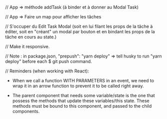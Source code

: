 // App => méthode addTask (à binder et à donner au Modal Task)

// App => Faire un map pour afficher les tâches

// S'occuper du Edit Task Modal (soit en lui filant les props de la tâche à éditer,
soit en "créant" un modal par bouton et en bindant les props de la tâche en cours au state.)

// Make it responsive.

// Note : in package.json, "prepush": "yarn deploy" => tell husky to run "yarn deploy" before each $ git push command.

// Reminders (when working with React):

* When we call a function WITH PARAMETERS in an event, we need to wrap it in an arrow function to prevent it to be called right away.

* The parent component that needs some variable/state is the one that possess the methods that update these variables/this state.
  These methods must be bound to this component, and passed to the child components.
